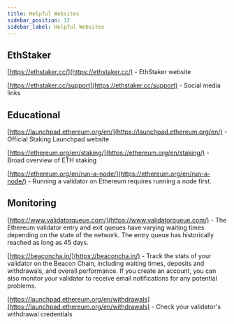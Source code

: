 ```yaml
---
title: Helpful Websites
sidebar_position: 12
sidebar_label: Helpful Websites
---
```


## EthStaker
[https://ethstaker.cc/](https://ethstaker.cc/) - EthStaker website

[https://ethstaker.cc/support](https://ethstaker.cc/support) - Social media links

## Educational

[https://launchpad.ethereum.org/en/](https://launchpad.ethereum.org/en/) - Official Staking Launchpad website

[https://ethereum.org/en/staking/](https://ethereum.org/en/staking/) - Broad overview of ETH staking

[https://ethereum.org/en/run-a-node/](https://ethereum.org/en/run-a-node/) - Running a validator on Ethereum requires running a node first.

## Monitoring

[https://www.validatorqueue.com/](https://www.validatorqueue.com/) - The Ethereum validator entry and exit queues have varying waiting times depending on the state of the network. The entry queue has historically reached as long as 45 days.

[https://beaconcha.in/](https://beaconcha.in/) - Track the stats of your validator on the Beacon Chain, including waiting times, deposits and withdrawals, and overall performance. If you create an account, you can also monitor your validator to receive email notifications for any potential problems.

[https://launchpad.ethereum.org/en/withdrawals](https://launchpad.ethereum.org/en/withdrawals) - Check your validator's withdrawal credentials


